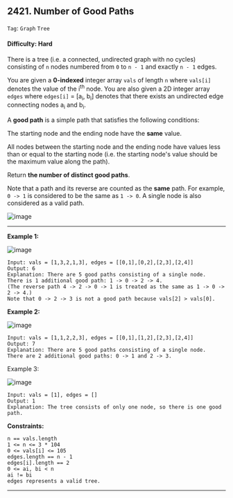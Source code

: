 ## 2421. Number of Good Paths

```Tag```: ```Graph``` ```Tree```

#### Difficulty: Hard

There is a tree (i.e. a connected, undirected graph with no cycles) consisting of ```n``` nodes numbered from ```0``` to ```n - 1``` and exactly ```n - 1``` edges.

You are given a __0-indexed__ integer array ```vals``` of length ```n``` where ```vals[i]``` denotes the value of the i<sup>th</sup> node. You are also given a 2D integer array ```edges``` where ```edges[i]``` = [a<sub>i</sub>, b<sub>i</sub>] denotes that there exists an undirected edge connecting nodes a<sub>i</sub> and b<sub>i</sub>.

A __good path__ is a simple path that satisfies the following conditions:

The starting node and the ending node have the __same__ value.

All nodes between the starting node and the ending node have values less than or equal to the starting node (i.e. the starting node's value should be the maximum value along the path).

Return __the number of distinct good paths__.

Note that a path and its reverse are counted as the __same__ path. For example, ```0 -> 1``` is considered to be the same as ```1 -> 0```. A single node is also considered as a valid path.

![image](https://user-images.githubusercontent.com/35042430/212521622-a315c253-b3e2-453c-9eb4-cca727e76246.png)

---

__Example 1:__

![image](https://assets.leetcode.com/uploads/2022/08/04/f9caaac15b383af9115c5586779dec5.png)
```
Input: vals = [1,3,2,1,3], edges = [[0,1],[0,2],[2,3],[2,4]]
Output: 6
Explanation: There are 5 good paths consisting of a single node.
There is 1 additional good path: 1 -> 0 -> 2 -> 4.
(The reverse path 4 -> 2 -> 0 -> 1 is treated as the same as 1 -> 0 -> 2 -> 4.)
Note that 0 -> 2 -> 3 is not a good path because vals[2] > vals[0].
```

__Example 2:__

![image](https://assets.leetcode.com/uploads/2022/08/04/149d3065ec165a71a1b9aec890776ff.png)
```
Input: vals = [1,1,2,2,3], edges = [[0,1],[1,2],[2,3],[2,4]]
Output: 7
Explanation: There are 5 good paths consisting of a single node.
There are 2 additional good paths: 0 -> 1 and 2 -> 3.
```

Example 3:

![image](https://assets.leetcode.com/uploads/2022/08/04/31705e22af3d9c0a557459bc7d1b62d.png)
```
Input: vals = [1], edges = []
Output: 1
Explanation: The tree consists of only one node, so there is one good path.
```

__Constraints:__
```
n == vals.length
1 <= n <= 3 * 104
0 <= vals[i] <= 105
edges.length == n - 1
edges[i].length == 2
0 <= ai, bi < n
ai != bi
edges represents a valid tree.
```

---
